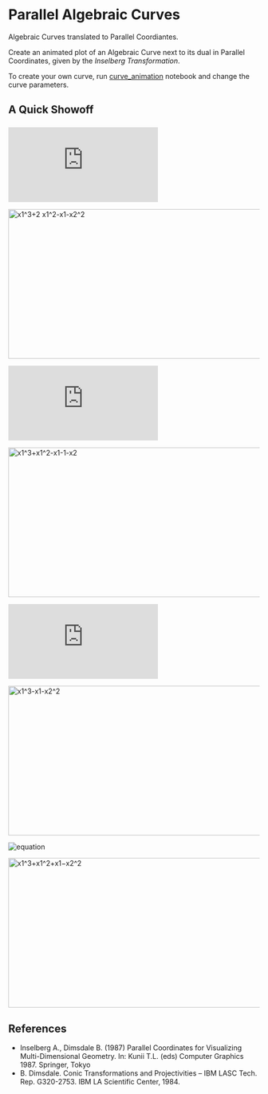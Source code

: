 # Parallel Algebraic Curves

Algebraic Curves translated to Parallel Coordiantes.

Create an animated plot of an Algebraic Curve next to its dual in Parallel Coordinates, given by the *Inselberg Transformation*.

To create your own curve, run [curve_animation](curve_animation.ipynb) notebook and change the curve parameters.

## A Quick Showoff

### 


![equation](http://latex.codecogs.com/gif.latex?F%28x1%2C%20x2%29%20%3D%20x_1%5E3%20&plus;%202x_1%5E2%20-%20x_1%20-%20x_2%5E2) 

<img src="/curve_showoff/x1^3+2 x1^2-x1-x2^2.gif" alt="x1^3+2 x1^2-x1-x2^2" width="600" height="300"/> 

![equation](http://latex.codecogs.com/gif.latex?F%28x1%2C%20x2%29%20%3D%20x_1%5E3&plus;x_1%5E2-x_1-1-x_2) 

<img src="/curve_showoff/x1^3+x1^2-x1-1-x2.gif" alt="x1^3+x1^2-x1-1-x2" width="600" height="300"/> 

![equation](http://latex.codecogs.com/gif.latex?F%28x1%2C%20x2%29%20%3D%20x_1%5E3-x_1-x_2%5E2) 

<img src="/curve_showoff/x1^3-x1-x2^2.gif" alt="x1^3-x1-x2^2" width="600" height="300"/> 

![equation](http://latex.codecogs.com/gif.latex?F%28x1%2C%20x2%29%20%3D%20x_1%5E3&plus;x_1%5E2&plus;x_1%u2212x_2%5E2) 

<img src="/curve_showoff/x1^3+x1^2+x1−x2^2.gif" alt="x1^3+x1^2+x1−x2^2" width="600" height="300"/> 

## References

- Inselberg A., Dimsdale B. (1987) Parallel Coordinates for Visualizing Multi-Dimensional Geometry. In: Kunii T.L. (eds) Computer Graphics 1987. Springer, Tokyo
- B. Dimsdale. Conic Transformations and Projectivities – IBM LASC Tech. Rep. G320-2753. IBM LA Scientific Center, 1984.
